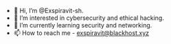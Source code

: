 - 👋 Hi, I’m @Exspiravit-sh. 
- 👀 I’m interested in cybersecurity and ethical hacking. 
- 🌱 I’m currently learning security and networking. 
- 📫 How to reach me - exspiravit@blackhost.xyz

<!---
Exspiravit-sh/Exspiravit-sh is a ✨ special ✨ repository because its `README.md` (this file) appears on your GitHub profile.
You can click the Preview link to take a look at your changes.
--->
